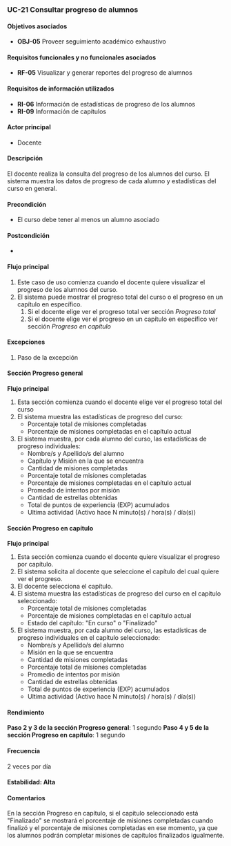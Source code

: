 ### UC-21 Consultar progreso de alumnos

#### Objetivos asociados

- **OBJ-05** Proveer seguimiento académico exhaustivo

#### Requisitos funcionales y no funcionales asociados

- **RF-05** Visualizar y generar reportes del progreso de alumnos

#### Requisitos de información utilizados

- **RI-06** Información de estadísticas de progreso de los alumnos
- **RI-09** Información de capítulos

#### Actor principal

- Docente

#### Descripción

El docente realiza la consulta del progreso de los alumnos del curso. El sistema muestra los datos de progreso de cada alumno y estadísticas del curso en general.

#### Precondición

- El curso debe tener al menos un alumno asociado

#### Postcondición

-

#### Flujo principal

1. Este caso de uso comienza cuando el docente quiere visualizar el progreso de los alumnos del curso.
2. El sistema puede mostrar el progreso total del curso o el progreso en un capítulo en específico.
   1. Si el docente elige ver el progreso total ver sección _Progreso total_
   2. Si el docente elige ver el progreso en un capítulo en específico ver sección _Progreso en capítulo_

#### Excepciones

1. Paso de la excepción

#### Sección Progreso general

**Flujo principal**

1. Esta sección comienza cuando el docente elige ver el progreso total del curso
2. El sistema muestra las estadísticas de progreso del curso:
   - Porcentaje total de misiones completadas
   - Porcentaje de misiones completadas en el capítulo actual
3. El sistema muestra, por cada alumno del curso, las estadísticas de progreso individuales:
   - Nombre/s y Apellido/s del alumno
   - Capítulo y Misión en la que se encuentra
   - Cantidad de misiones completadas
   - Porcentaje total de misiones completadas
   - Porcentaje de misiones completadas en el capítulo actual
   - Promedio de intentos por misión
   - Cantidad de estrellas obtenidas
   - Total de puntos de experiencia (EXP) acumulados
   - Ultima actividad (Activo hace N minuto(s) / hora(s) / día(s))

#### Sección Progreso en capítulo

**Flujo principal**

1. Esta sección comienza cuando el docente quiere visualizar el progreso por capítulo.
2. El sistema solicita al docente que seleccione el capítulo del cual quiere ver el progreso.
3. El docente selecciona el capítulo.
4. El sistema muestra las estadísticas de progreso del curso en el capítulo seleccionado:
   - Porcentaje total de misiones completadas
   - Porcentaje de misiones completadas en el capítulo actual
   - Estado del capítulo: "En curso" o "Finalizado"
5. El sistema muestra, por cada alumno del curso, las estadísticas de progreso individuales en el capítulo seleccionado:
   - Nombre/s y Apellido/s del alumno
   - Misión en la que se encuentra
   - Cantidad de misiones completadas
   - Porcentaje total de misiones completadas
   - Promedio de intentos por misión
   - Cantidad de estrellas obtenidas
   - Total de puntos de experiencia (EXP) acumulados
   - Ultima actividad (Activo hace N minuto(s) / hora(s) / día(s))

#### Rendimiento

**Paso 2 y 3 de la sección Progreso general**: 1 segundo
**Paso 4 y 5 de la sección Progreso en capítulo**: 1 segundo

#### Frecuencia

2 veces por día

#### Estabilidad: Alta

#### Comentarios
En la sección Progreso en capítulo, si el capitulo seleccionado está "Finalizado" se mostrará el porcentaje de misiones completadas cuando finalizó y el porcentaje de misiones completadas en ese momento, ya que los alumnos podrán completar misiones de capítulos finalizados igualmente.

